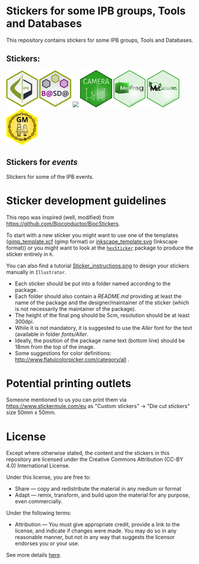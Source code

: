# Stickers for some IPB groups, Tools and Databases

This repository contains stickers for some IPB groups, Tools and Databases.

## Stickers:

<p align = "left">
<a href="IPB/README.md"><img src="IPB/IPB.png" height="100"></a>
<a href="BASDA/README.md"><img src="BASDA/BASDA.png" height="100"></a>
<a href="xcms/README.md"><img src="xcms/xcms_hl.png" height="100"></a>
<a href="CAMERA/README.md"><img src="CAMERA/CAMERA_hl.png" height="100"></a>
<a href="MetFrag/README.md"><img src="MetFrag/MetFrag_hl.png" height="100"></a>
<a href="MetFamily/README.md"><img src="MetFamily/MetFamily_hl.png" height="100"></a>
<a href="GoldenMutagenesis/README.md"><img src="https://raw.githubusercontent.com/ipb-halle/IPBSticker/master/GoldenMutagenesis/gm_biocsticker.svg?sanitize=true" height="100"></a>

</p>

## Stickers for *events*

Stickers for some of the IPB events.

# Sticker development guidelines

This repo was inspired (well, modified) from https://github.com/Bioconductor/BiocStickers.

To start with a new sticker you might want to use one of the templates
([gimp_template.xcf](template/gimp_template.xcf) (gimp format) or
[inkscape_template.svg](template/inkscape_template.svg) (Inkscape format)) or
you might want to look at the
[`hexSticker`](https://github.com/GuangchuangYu/hexSticker) package to produce
the sticker entirely in `R`.

You can also find a tutorial [Sticker_instructions.png](Tutorial/Sticker_instructions.png)
to design your stickers manually in `Illustrator`.

+ Each sticker should be put into a folder named according to the package.
+ Each folder should also contain a *README.md* providing at least the name of
  the package and the designer/maintainer of the sticker (which is not
  necessarily the maintainer of the package).
+ The height of the final png should be 5cm, resolution should be at least
  300dpi.
+ While it is not mandatory, it is suggested to use the *Aller* font for the
  text (available in folder *fonts/Aller*.
+ Ideally, the position of the package name text (bottom line) should be 18mm
  from the top of the image.
+ Some suggestions for color definitions:
  http://www.flatuicolorpicker.com/category/all .

# Potential printing outlets

Someone mentioned to us you can print them via https://www.stickermule.com/eu as "Custom stickers" -> "Die cut stickers" size 50mm x 50mm.



# License

Except where otherwise stated, the content and the stickers in this
repository are licensed under the Creative Commons Attribution (CC-BY 4.0) International License.

Under this license, you are free to:

* Share — copy and redistribute the material in any medium or format
* Adapt — remix, transform, and build upon the material for any purpose, even commercially.

Under the following terms:

* Attribution — You must give appropriate credit, provide a link to the license, and indicate if changes were made. You may do so in any reasonable manner, but not in any way that suggests the licensor endorses you or your use.

See more details
[here](https://creativecommons.org/licenses/by/4.0/).
